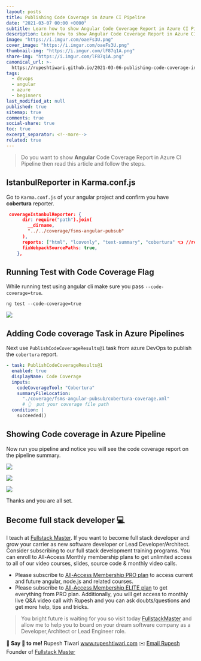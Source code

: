 ```yaml
---
layout: posts
title: Publishing Code Coverage in Azure CI Pipeline
date: "2021-03-07 00:00 +0000"
subtitle: Learn how to show Angular Code Coverage Report in Azure CI Pipeline
description: Learn how to show Angular Code Coverage Report in Azure CI Pipeline
image: "https://i.imgur.com/oaeFs3U.png"
cover_image: "https://i.imgur.com/oaeFs3U.png"
thumbnail-img: "https://i.imgur.com/lF87q1A.png"
share-img: "https://i.imgur.com/lF87q1A.png"
canonical_url: >-
  https://rupeshtiwari.github.io/2021-03-06-publishing-code-coverage-in-azure-ci-pipeline/
tags:
  - devops
  - angular
  - azure
  - beginners
last_modified_at: null
published: true
sitemap: true
comments: true
social-share: true
toc: true
excerpt_separator: <!--more-->
related: true
---
```


> Do you want to show **Angular** Code Coverage Report in Azure CI Pipeline then
> read this article and follow the steps.

## IstanbulReporter in Karma.conf.js

Go to `Karma.conf.js` of your angular project and confirm you have **cobertura**
reporter.

```json
 coverageIstanbulReporter: {
      dir: require("path").join(
        __dirname,
        "../../coverage/fsms-angular-pubsub"
      ),
      reports: ["html", "lcovonly", "text-summary", "cobertura" 👈 //required],
      fixWebpackSourcePaths: true,
    },
```

## Running Test with Code Coverage Flag

While running test using angular cli make sure you pass `--code-coverage=true`.

```shell
ng test --code-coverage=true
```

![](https://i.imgur.com/XXYxtHz.png)

## Adding Code coverage Task in Azure Pipelines

Next use `PublishCodeCoverageResults@1` task from azure DevOps to publish the
`cobertura` report.

```yaml
- task: PublishCodeCoverageResults@1
  enabled: true
  displayName: Code Coverage
  inputs:
    codeCoverageTool: "Cobertura"
    summaryFileLocation:
      "./coverage/fsms-angular-pubsub/cobertura-coverage.xml"
      # 👆  put your coverage file path
  condition: |
    succeeded()
```

## Showing Code coverage in Azure Pipeline

Now run you pipeline and notice you will see the code coverage report on the
pipeline summary.

![](https://i.imgur.com/6LFMWCN.png)

![](https://i.imgur.com/zIGEJDF.png)

![](https://i.imgur.com/qn4sNuG.png)

Thanks and you are all set.

## Become full stack developer 💻

I teach at [Fullstack Master](https://www.fullstackmaster.net). If you want to
become full stack developer and grow your carrier as new software developer or
Lead Developer/Architect. Consider subscribing to our full stack development
training programs. You can enroll to All-Access Monthly membership plans to get
unlimited access to all of our video courses, slides, source code & monthly
video calls.

- Please subscribe to
  [All-Access Membership PRO plan](https://www.fullstackmaster.net/pro) to
  access current and future angular, node.js and related courses.
- Please subscribe to
  [All-Access Membership ELITE plan](https://www.fullstackmaster.net/elite) to
  get everything from PRO plan. Additionally, you will get access to monthly
  live Q&A video call with Rupesh and you can ask doubts/questions and get more
  help, tips and tricks.

> You bright future is waiting for you so visit today
> [FullstackMaster](www.fullstackmaster.net) and allow me to help you to board
> on your dream software company as a Developer,Architect or Lead Engineer role.

**💖 Say 👋 to me!** Rupesh Tiwari <a href="https://www.rupeshtiwari.com">
www.rupeshtiwari.com</a> ✉️
<a href="mailto:fullstackmaster1@gmail.com?subject=Hi"> Email Rupesh</a> Founder
of <a href="https://www.fullstackmaster.net"> Fullstack Master</a>
